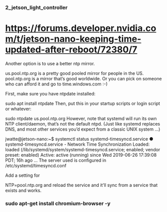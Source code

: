 ### 2_jetson_light_controller

# https://forums.developer.nvidia.com/t/jetson-nano-keeping-time-updated-after-reboot/72380/7


Another option is to use a better ntp mirror.

us.pool.ntp.org is a pretty good pooled mirror for people in the US.
pool.ntp.org is a mirror that’s good worldwide.
Or you can pick on someone who can afford it and go to time.windows.com :-)

First, make sure you have ntpdate installed:

sudo apt install ntpdate
Then, put this in your startup scripts or login script or whatever:

sudo ntpdate us.pool.ntp.org
However, note that systemd will run its own NTP client/daemon, that’s not the default ntpd. (Just like systemd replaces DNS, and most other services you’d expect from a classic UNIX system …)

jwatte@jetson-nano:~$ systemctl status systemd-timesyncd.service
● systemd-timesyncd.service - Network Time Synchronization
   Loaded: loaded (/lib/systemd/system/systemd-timesyncd.service; enabled; vendor preset: enabled)
   Active: active (running) since Wed 2019-06-26 17:39:08 PDT; 16h ago
...
The server used is configured in /etc/systemd/timesyncd.conf

Add a setting for

NTP=pool.ntp.org
and reload the service and it’ll sync from a service that exists and works.


### sudo apt-get install chromium-browser -y

